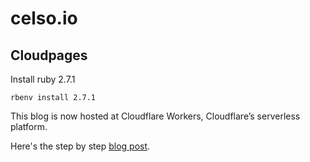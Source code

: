 # celso.io

## Cloudpages

Install ruby 2.7.1

```
rbenv install 2.7.1
```



This blog is now hosted at Cloudflare Workers, Cloudflare’s serverless platform.

Here's the step by step [blog post][1].

[1]: https://celso.io/blog/workers/2020/08/25/celso-workers.html
